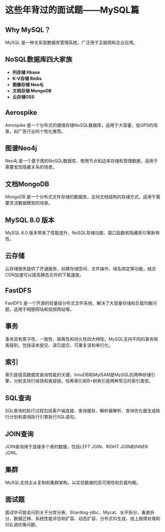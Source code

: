 # 这些年背过的面试题——MySQL篇

## Why MySQL？
MySQL 是一种关系型数据库管理系统，广泛用于互联网和企业应用。

## NoSQL数据库四大家族
- **列存储 Hbase**
- **K-V存储 Redis**
- **图像存储 Neo4j**
- **文档存储 MongoDB**
- **云存储OSS**

## Aerospike
Aerospike 是一个分布式的键值存储NoSQL数据库，适用于大容量、低QPS的场景，如广告行业的个性化推荐。

## 图谱Neo4j
Neo4j 是一个基于图的NoSQL数据库，使用节点和边来存储和管理数据，适用于需要发现隐藏关系的场景。

## 文档MongoDB
MongoDB 是一个分布式文件存储的数据库，支持文档结构的存储方式，适用于需要灵活数据模型的场景。

## MySQL 8.0 版本
MySQL 8.0 版本带来了性能提升、NoSQL存储功能、窗口函数和隐藏索引等新特性。

## 云存储
云存储服务提供了开通服务、创建存储空间、文件操作、域名绑定等功能，结合CDN加速可以提高静态文件的下载速度。

## FastDFS
FastDFS 是一个开源的轻量级分布式文件系统，解决了大容量存储和负载均衡问题，适用于相册网站和视频网站等。

## 事务
事务具有原子性、一致性、隔离性和持久性四大特性。MySQL支持不同的事务隔离级别，包括读未提交、读已提交、可重复读和串行化。

## 索引
索引是提高数据库查询性能的关键。InnoDB和MyISAM是MySQL的两种存储引擎，分别支持行级锁和表级锁。哈希索引和B+树索引是两种常见的索引类型。

## SQL查询
SQL查询的执行过程包括客户端连接、查询缓存、解析器解析、查询优化器生成执行计划和查询执行引擎执行SQL语句。

## JOIN查询
JOIN查询用于连接多个表的数据，包括LEFT JOIN、RIGHT JOIN和INNER JOIN。

## 集群
MySQL支持主从复制和集群架构，以实现数据的高可用性和负载均衡。

## 面试题
面试中可能会问到关于分库分表、Sharding-jdbc、Mycat、水平拆分、垂直拆分、数据迁移、系统性能评估和扩容、动态扩容、分布式ID生成、线上故障处理和SQL调优等问题。